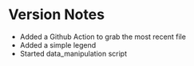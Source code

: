 # Version Notes

* Added a Github Action to grab the most recent file
* Added a simple legend
* Started data_manipulation script

